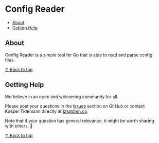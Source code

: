 # Config Reader

- [About](#about)
- [Getting Help](#getting-help)

## About

Config Reader is a simple tool for Go that is able to read and parse config files.

[↑ Back to top](#config-reader)

## Getting Help

We believe in an open and welcoming community for all.

Please post your questions in the [Issues](https://github.com/tdmnco/go-config-reader/issues) section on GitHub or contact Kasper Tidemann directly at [kt@tdmn.co](kt@tdmn.co).

Note that if your question has general relevance, it might be worth sharing with others. 🙏

[↑ Back to top](#config-reader)